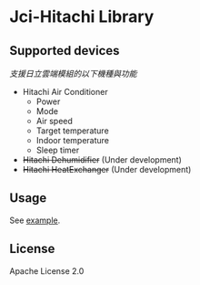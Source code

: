 # Jci-Hitachi Library

## Supported devices

*支援日立雲端模組的以下機種與功能*

- Hitachi Air Conditioner
  - Power
  - Mode
  - Air speed
  - Target temperature
  - Indoor temperature
  - Sleep timer
- ~~Hitachi Dehumidifier~~ (Under development)
- ~~Hitachi HeatExchanger~~ (Under development)

## Usage

See [example](example.py).

## License

Apache License 2.0